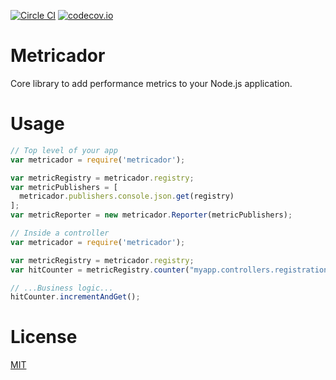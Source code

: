 [![Circle CI](https://circleci.com/gh/ovidiubute/metricador.svg?style=svg)](https://circleci.com/gh/ovidiubute/metricador)
[![codecov.io](https://codecov.io/github/ovidiubute/metricador/coverage.svg?branch=master)](https://codecov.io/github/ovidiubute/metricador?branch=master)

# Metricador
Core library to add performance metrics to your Node.js application.

# Usage

```javascript
// Top level of your app
var metricador = require('metricador');

var metricRegistry = metricador.registry;
var metricPublishers = [
  metricador.publishers.console.json.get(registry)
];
var metricReporter = new metricador.Reporter(metricPublishers);

// Inside a controller
var metricador = require('metricador');

var metricRegistry = metricador.registry;
var hitCounter = metricRegistry.counter("myapp.controllers.registration.hits");

// ...Business logic...
hitCounter.incrementAndGet();
```

# License
[MIT](https://github.com/ovidiubute/metricador/blob/master/LICENSE)